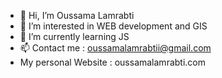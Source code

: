 - 👋 Hi, I’m Oussama Lamrabti
- 👀 I’m interested in WEB development and GIS
- 🌱 I’m currently learning JS
- 📫 Contact me : oussamalamrabtii@gmail.com 
- My personal Website : oussamalamrabti.com


